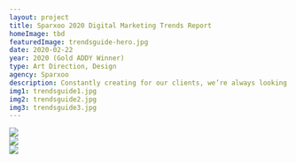 ```yaml
---
layout: project
title: Sparxoo 2020 Digital Marketing Trends Report
homeImage: tbd
featuredImage: trendsguide-hero.jpg
date: 2020-02-22
year: 2020 (Gold ADDY Winner)
type: Art Direction, Design
agency: Sparxoo
description: Constantly creating for our clients, we’re always looking ahead here at Sparxoo. It’s a priority of ours to take the pulse of our industry and share our findings with the world. We took it a step further in 2020 to showcase both our content and design in a whole new way—breaking out of the box with the intention to elevate ourselves and the audience.
img1: trendsguide1.jpg
img2: trendsguide2.jpg
img3: trendsguide3.jpg
---
```


<div class="col-xs-12 about-work-items__item">
  <img src="{{ site.baseurl}}/assets/images/{{ page.img1 }}">
</div>

<div class="col-xs-12 about-work-items__item">
  <img src="{{ site.baseurl}}/assets/images/{{ page.img2 }}">
</div>

<div class="col-xs-12 about-work-items__item">
  <img src="{{ site.baseurl}}/assets/images/{{ page.img3 }}">
</div>
